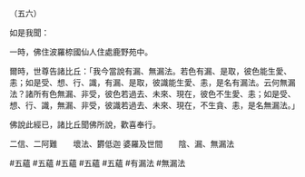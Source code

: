 （五六）

如是我聞：

一時，佛住波羅㮈國仙人住處鹿野苑中。

爾時，世尊告諸比丘：「我今當說有漏、無漏法。若色有漏、是取，彼色能生愛、恚；如是受、想、行、識，有漏、是取，彼識能生愛、恚，是名有漏法。云何無漏法？諸所有色無漏、非受，彼色若過去、未來、現在，彼色不生愛、恚；如是受、想、行、識，無漏、非受，彼識若過去、未來、現在，不生貪、恚，是名無漏法。」

佛說此經已，諸比丘聞佛所說，歡喜奉行。

二信、二阿難　　壞法、欝低迦
婆羅及世間　　陰、漏、無漏法




#五蘊
#五蘊
#五蘊
#五蘊
#五蘊
#有漏法
#無漏法
